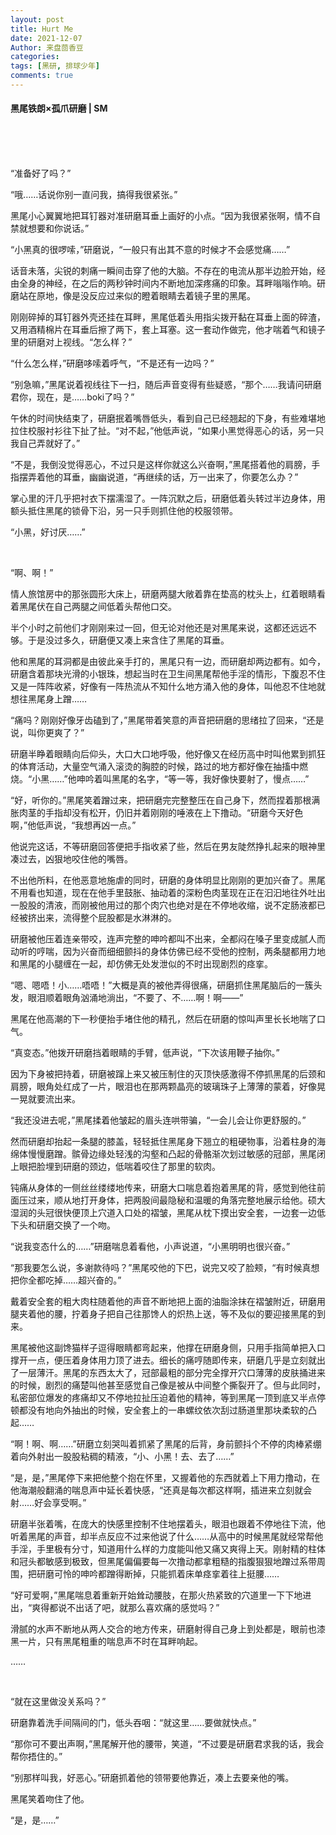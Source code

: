 ```yaml
---
layout: post
title: Hurt Me
date: 2021-12-07
Author: 来盘茴香豆
categories: 
tags: [黑研, 排球少年]
comments: true
--- 
```


#### 黑尾铁朗×孤爪研磨 | SM


<br/><br/><br/>



 

 

 

“准备好了吗？”

“哦……话说你别一直问我，搞得我很紧张。”

黑尾小心翼翼地把耳钉器对准研磨耳垂上画好的小点。“因为我很紧张啊，情不自禁就想要和你说话。”

“小黑真的很啰嗦，”研磨说，“一般只有出其不意的时候才不会感觉痛……”

话音未落，尖锐的刺痛一瞬间击穿了他的大脑。不存在的电流从那半边脸开始，经由全身的神经，在之后的两秒钟时间内不断地加深疼痛的印象。耳畔嗡嗡作响。研磨站在原地，像是没反应过来似的瞪着眼睛去着镜子里的黑尾。

刚刚碎掉的耳钉器外壳还挂在耳畔，黑尾低着头用指尖拨开黏在耳垂上面的碎渣，又用酒精棉片在耳垂后擦了两下，套上耳塞。这一套动作做完，他才喘着气和镜子里的研磨对上视线。“怎么样？”

“什么怎么样，”研磨哆嗦着呼气，“不是还有一边吗？”

“别急嘛，”黑尾说着视线往下一扫，随后声音变得有些疑惑，“那个……我请问研磨君你，现在，是……boki了吗？”

午休的时间快结束了，研磨抿着嘴唇低头，看到自己已经翘起的下身，有些难堪地拉住校服衬衫往下扯了扯。“对不起，”他低声说，“如果小黑觉得恶心的话，另一只我自己弄就好了。”

“不是，我倒没觉得恶心，不过只是这样你就这么兴奋啊，”黑尾搭着他的肩膀，手指摆弄着他的耳垂，幽幽说道，“再继续的话，万一出来了，你要怎么办？”

掌心里的汗几乎把衬衣下摆濡湿了。一阵沉默之后，研磨低着头转过半边身体，用额头抵住黑尾的锁骨下沿，另一只手则抓住他的校服领带。

“小黑，好讨厌……”

 <br/>

“啊、啊！”

情人旅馆房中的那张圆形大床上，研磨两腿大敞着靠在垫高的枕头上，红着眼睛看着黑尾伏在自己两腿之间低着头帮他口交。

半个小时之前他们才刚刚来过一回，但无论对他还是对黑尾来说，这都还远远不够。于是没过多久，研磨便又凑上来含住了黑尾的耳垂。

他和黑尾的耳洞都是由彼此亲手打的，黑尾只有一边，而研磨却两边都有。如今，研磨含着那块光滑的小银珠，想起当时在卫生间黑尾帮他手淫的情形，下腹忍不住又是一阵阵收紧，好像有一阵热流从不知什么地方涌入他的身体，叫他忍不住地就想往黑尾身上蹭……

“痛吗？刚刚好像牙齿磕到了，”黑尾带着笑意的声音把研磨的思绪拉了回来，“还是说，叫你更爽了？”

研磨半睁着眼睛向后仰头，大口大口地呼吸，他好像又在经历高中时叫他累到抓狂的体育活动，大量空气涌入滚烫的胸腔的时候，路过的地方都好像在抽搐中燃烧。“小黑……”他呻吟着叫黑尾的名字，“等一等，我好像快要射了，慢点……”

“好，听你的。”黑尾笑着蹭过来，把研磨完完整整压在自己身下，然而捏着那根满胀肉茎的手指却没有松开，仍旧并着刚刚的唾液在上下撸动。“研磨今天好色啊，”他低声说，“我想再凶一点。”

他说完这话，不等研磨回答便把手指收紧了些，然后在男友陡然挣扎起来的眼神里凑过去，凶狠地咬住他的嘴唇。

不出他所料，在他恶意地施虐的同时，研磨的身体明显比刚刚的更加兴奋了。黑尾不用看也知道，现在在他手里鼓胀、抽动着的深粉色肉茎现在正在汩汩地往外吐出一股股的清液，而刚被他用过的那个肉穴也绝对是在不停地收缩，说不定肠液都已经被挤出来，流得整个屁股都是水淋淋的。

研磨被他压着连亲带咬，连声完整的呻吟都叫不出来，全都闷在嗓子里变成腻人而动听的哼喘，因为兴奋而细细颤抖的身体仿佛已经不受他的控制，两条腿都用力地和黑尾的小腿缠在一起，却仿佛无处发泄似的不时出现剧烈的痉挛。

“嗯、嗯唔！小……唔唔！”大概是真的被他弄得很痛，研磨抓住黑尾脑后的一簇头发，眼泪顺着眼角汹涌地淌出，“不要了、不……啊！啊——”

黑尾在他高潮的下一秒便抬手堵住他的精孔，然后在研磨的惊叫声里长长地喘了口气。

“真变态。”他拨开研磨挡着眼睛的手臂，低声说，“下次该用鞭子抽你。”

因为下身被把持着，研磨被蹿上来又被压制住的灭顶快感激得不停抓黑尾的后颈和肩膀，眼角处红成了一片，眼泪也在那两颗晶亮的玻璃珠子上薄薄的蒙着，好像晃一晃就要流出来。

“我还没进去呢，”黑尾揉着他皱起的眉头连哄带骗，“一会儿会让你更舒服的。”

然而研磨却抬起一条腿的膝盖，轻轻抵住黑尾身下翘立的粗硬物事，沿着柱身的海绵体慢慢磨蹭。髌骨边缘处轻浅的沟壑和凸起的骨骼渐次划过敏感的冠部，黑尾闭上眼把脸埋到研磨的颈边，低喘着咬住了那里的软肉。

钝痛从身体的一侧丝丝缕缕地传来，研磨大口喘息着抱着黑尾的背，感觉到他往前面压过来，顺从地打开身体，把两股间最隐秘和温暖的角落完整地展示给他。硕大湿润的头冠很快便顶上穴道入口处的褶皱，黑尾从枕下摸出安全套，一边套一边低下头和研磨交换了一个吻。

“说我变态什么的……”研磨喘息着看他，小声说道，“小黑明明也很兴奋。”

“那我要怎么说，多谢款待吗？”黑尾咬他的下巴，说完又咬了脸颊，“有时候真想把你全都吃掉……超兴奋的。”

戴着安全套的粗大肉柱随着他的声音不断地把上面的油脂涂抹在褶皱附近，研磨用腿夹着他的腰，拧着身子把自己往那馋人的炽热上送，等不及似的要迎接黑尾的到来。

黑尾被他这副馋猫样子逗得眼睛都弯起来，他撑在研磨身侧，只用手指简单把入口撑开一点，便压着身体用力顶了进去。细长的痛哼随即传来，研磨几乎是立刻就出了一层薄汗。黑尾的东西太大了，冠部最粗的部分完全撑开穴口薄薄的皮肤捅进来的时候，剧烈的痛楚叫他甚至感觉自己像是被从中间整个撕裂开了。但与此同时，私密部位爆发的疼痛却又不停地拉扯压迫着他的精神，等到黑尾一顶到底又半点停顿都没有地向外抽出的时候，安全套上的一串螺纹依次刮过肠道里那块柔软的凸起……

“啊！啊、啊……”研磨立刻哭叫着抓紧了黑尾的后背，身前颤抖个不停的肉棒紧绷着向外射出一股股粘稠的精液，“小、小黑！去、去了……”

“是，是，”黑尾停下来把他整个抱在怀里，又握着他的东西就着上下用力撸动，在他海潮般翻涌的喘息声中延长着快感，“还真是每次都这样啊，插进来立刻就会射……好会享受啊。”

研磨半张着嘴，在庞大的快感里控制不住地摆着头，眼泪也跟着不停地往下流，他听着黑尾的声音，却半点反应不过来他说了什么……从高中的时候黑尾就经常帮他手淫，手里极有分寸，知道用什么样的力度能叫他又痛又爽得上天。刚射精的柱体和冠头都敏感到极致，但黑尾偏偏要每一次撸动都拿粗糙的指腹狠狠地蹭过系带周围，把研磨可怜的呻吟都蹭得断掉，只能抓着床单痉挛着往上挺腰……

“好可爱啊，”黑尾喘息着重新开始耸动腰肢，在那火热紧致的穴道里一下下地进出，“爽得都说不出话了吧，就那么喜欢痛的感觉吗？”

滑腻的水声不断地从两人交合的地方传来，研磨射得自己身上到处都是，眼前也漆黑一片，只有黑尾粗重的喘息声不时在耳畔响起。

……

<br/> 

“就在这里做没关系吗？”

研磨靠着洗手间隔间的门，低头吞咽：“就这里……要做就快点。”

“那你可不要出声啊，”黑尾解开他的腰带，笑道，“不过要是研磨君求我的话，我会帮你捂住的。”

“别那样叫我，好恶心。”研磨抓着他的领带要他靠近，凑上去要亲他的嘴。

黑尾笑着吻住了他。

“是，是……”

<br/><br/>



